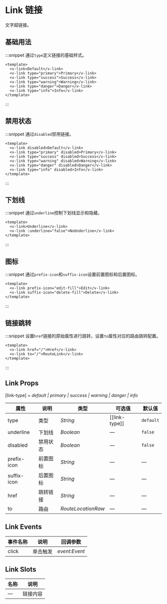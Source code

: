 # Link 链接

文字超链接。

## 基础用法

:::snippet 通过`type`定义链接的基础样式。

```vue
<template>
  <v-link>Default</v-link>
  <v-link type="primary">Primary</v-link>
  <v-link type="success">Success</v-link>
  <v-link type="warning">Warning</v-link>
  <v-link type="danger">Danger</v-link>
  <v-link type="info">Info</v-link>
</template>
```

:::

## 禁用状态

:::snippet 通过`disabled`禁用链接。

```vue
<template>
  <v-link disabled>Default</v-link>
  <v-link type="primary" disabled>Primary</v-link>
  <v-link type="success" disabled>Success</v-link>
  <v-link type="warning" disabled>Warning</v-link>
  <v-link type="danger" disabled>Danger</v-link>
  <v-link type="info" disabled>Info</v-link>
</template>
```

:::

## 下划线

:::snippet 通过`underline`控制下划线显示和隐藏。

```vue
<template>
  <v-link>Underline</v-link>
  <v-link :underline="false">NoUnderline</v-link>
</template>
```

:::

## 图标

:::snippet 通过`prefix-icon`和`suffix-icon`设置前置图标和后置图标。

```vue
<template>
  <v-link prefix-icon="edit-fill">Edit</v-link>
  <v-link suffix-icon="delete-fill">Delete</v-link>
</template>
```

:::

## 链接跳转

:::snippet 设置`href`链接的原始属性进行跳转，设置`to`属性对应的路由跳转配置。

```vue
<template>
  <v-link href="/">Href</v-link>
  <v-link to="/">RouteLink</v-link>
</template>
```

:::

## Link Props

[link-type] = _default \| primary \| success \| warning \| danger \| info_

| 属性        | 说明     | 类型               | 可选值        | 默认值    |
| ----------- | -------- | ------------------ | ------------- | --------- |
| type        | 类型     | _String_           | [[link-type]] | `default` |
| underline   | 下划线   | _Boolean_          | —             | `false`   |
| disabled    | 禁用状态 | _Boolean_          | —             | `false`   |
| prefix-icon | 前置图标 | _String_           | —             | —         |
| suffix-icon | 后置图标 | _String_           | —             | —         |
| href        | 跳转链接 | _String_           | —             | —         |
| to          | 路由     | _RouteLocationRaw_ | —             | —         |

## Link Events

| 事件名称 | 说明     | 回调参数      |
| -------- | -------- | ------------- |
| click    | 单击触发 | _event:Event_ |

## Link Slots

| 名称 | 说明     |
| ---- | -------- |
| —    | 链接内容 |
